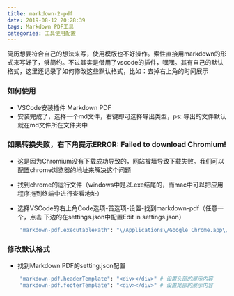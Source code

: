 ```yaml
---
title: markdown-2-pdf
date: 2019-08-12 20:28:39
tags: Markdown PDF工具
categories: 工具使用配置
---
```

简历想要符合自己的想法来写，使用模版也不好操作。索性直接用markdown的形式来写好了，够简约。不过其实是借用了vscode的插件，嘿嘿。其有自己的默认格式，这里还记录了如何修改这些默认格式，比如：去掉右上角的时间展示

<!-- more --->
### 如何使用
- VSCode安装插件 Markdown PDF
- 安装完成了，选择一个md文件，右键即可选择导出类型，ps: 导出的文件默认就在md文件所在文件夹中

### 如果转换失败，右下角提示ERROR: Failed to download Chromium!
- 这是因为Chromium没有下载成功导致的，网站被墙导致下载失败。我们可以配置chrome浏览器的地址来解决这个问题

- 找到chrome的运行文件（windows中是以.exe结尾的，而mac中可以把应用程序拖到终端中进行查看地址）

- 选择VSCode的右上角Code选项-首选项-设置-找到markdown-pdf（任意一个，点击 下边的在settings.json中配置Edit in settings.json）
```bash
    "markdown-pdf.executablePath": "\/Applications\/Google Chrome.app\/Contents\/MacOS\/Google Chrome"
```

### 修改默认格式
- 找到Markdown PDF的setting.json配置
```bash
    "markdown-pdf.headerTemplate": "<div></div>" # 设置头部的展示内容
    "markdown-pdf.footerTemplate": "<div></div>" # 设置尾部的展示内容
```